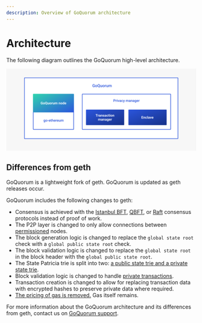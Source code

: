 ```yaml
---
description: Overview of GoQuorum architecture
---
```


# Architecture

The following diagram outlines the GoQuorum high-level architecture.

![GoQuorum Architecture diagram](../images/Quorum%20Design.png)

## Differences from geth

GoQuorum is a lightweight fork of geth.
GoQuorum is updated as geth releases occur.

GoQuorum includes the following changes to geth:

* Consensus is achieved with the [Istanbul BFT](../configure-and-manage/configure/consensus-protocols/ibft.md),
  [QBFT](../configure-and-manage/configure/consensus-protocols/qbft.md), or [Raft](../configure-and-manage/configure/consensus-protocols/raft.md)
  consensus protocols instead of proof of work.
* The P2P layer is changed to only allow connections between [permissioned](permissions-overview.md) nodes.
* The block generation logic is changed to replace the `global state root` check with a `global public state root` check.
* The block validation logic is changed to replace the `global state root` in the block header with the `global public state root`.
* The State Patricia trie is split into two: [a public state trie and a private state trie](privacy/index.md#public-and-private-state).
* Block validation logic is changed to handle [private transactions](privacy/private-and-public.md#private-transactions).
* Transaction creation is changed to allow for replacing transaction data with encrypted hashes to preserve private data
  where required.
* [The pricing of gas is removed.](free-gas-network.md) Gas itself remains.

For more information about the GoQuorum architecture and its differences from geth, contact us on [GoQuorum support](../support.md).
